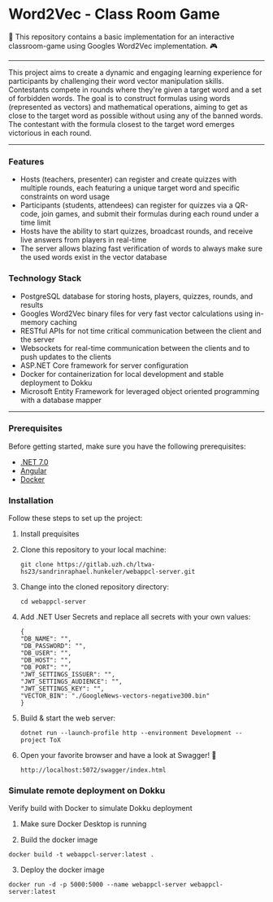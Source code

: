 # Word2Vec - Class Room Game

🎉 This repository contains a basic implementation for an interactive classroom-game using Googles Word2Vec implementation. 🎮

---

This project aims to create a dynamic and engaging learning experience for participants by challenging their word vector manipulation skills. Contestants compete in rounds where they're given a target word and a set of forbidden words. The goal is to construct formulas using words (represented as vectors) and mathematical operations, aiming to get as close to the target word as possible without using any of the banned words. The contestant with the formula closest to the target word emerges victorious in each round.

---

### Features

- Hosts (teachers, presenter) can register and create quizzes with multiple rounds, each featuring a unique target word and specific constraints on word usage
- Participants (students, attendees) can register for quizzes via a QR-code, join games, and submit their formulas during each round under a time limit
- Hosts have the ability to start quizzes, broadcast rounds, and receive live answers from players in real-time
- The server allows blazing fast verification of words to always make sure the used words exist in the vector database

### Technology Stack

- PostgreSQL database for storing hosts, players, quizzes, rounds, and results
- Googles Word2Vec binary files for very fast vector calculations using in-memory caching
- RESTful APIs for not time critical communication between the client and the server
- Websockets for real-time communication between the clients and to push updates to the clients
- ASP.NET Core framework for server configuration
- Docker for containerization for local development and stable deployment to Dokku
- Microsoft Entity Framework for leveraged object oriented programming with a database mapper

---

### Prerequisites

Before getting started, make sure you have the following prerequisites:

- [.NET 7.0](https://dotnet.microsoft.com/en-us/download)
- [Angular](https://angular.io/)
- [Docker](https://www.docker.com/)

### Installation

Follow these steps to set up the project:

1. Install prequisites
2. Clone this repository to your local machine:

   ```shell
   git clone https://gitlab.uzh.ch/ltwa-hs23/sandrinraphael.hunkeler/webappcl-server.git
   ```

3. Change into the cloned repository directory:

   ```shell
   cd webappcl-server
   ```

4. Add .NET User Secrets and replace all secrets with your own values:

   ```shell
   {
   "DB_NAME": "",
   "DB_PASSWORD": "",
   "DB_USER": "",
   "DB_HOST": "",
   "DB_PORT": "",
   "JWT_SETTINGS_ISSUER": "",
   "JWT_SETTINGS_AUDIENCE": "",
   "JWT_SETTINGS_KEY": "",
   "VECTOR_BIN": "./GoogleNews-vectors-negative300.bin"
   }
    ```

5. Build & start the web server:

   ```shell
   dotnet run --launch-profile http --environment Development --project ToX
   ```

6. Open your favorite browser and have a look at Swagger! 🎉
   ```shell
   http://localhost:5072/swagger/index.html
   ```


### Simulate remote deployment on Dokku
Verify build with Docker to simulate Dokku deployment
1. Make sure Docker Desktop is running

2. Build the docker image
```shell
docker build -t webappcl-server:latest .
  ```

3. Deploy the docker image

```shell
docker run -d -p 5000:5000 --name webappcl-server webappcl-server:latest
```
